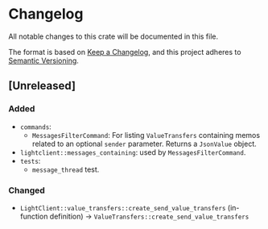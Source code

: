 # Changelog

All notable changes to this crate will be documented in this file.

The format is based on [Keep a Changelog](https://keepachangelog.com/en/1.0.0/),
and this project adheres to [Semantic Versioning](https://semver.org/spec/v2.0.0.html).

## [Unreleased]

### Added

- `commands`:
  - `MessagesFilterCommand`: For listing `ValueTransfers` containing memos related to an optional `sender` parameter. Returns a `JsonValue` object.
- `lightclient::messages_containing`: used by `MessagesFilterCommand`.
- `tests`:
  - `message_thread` test.

### Changed

- `LightClient::value_transfers::create_send_value_transfers` (in-function definition) -> `ValueTransfers::create_send_value_transfers`
